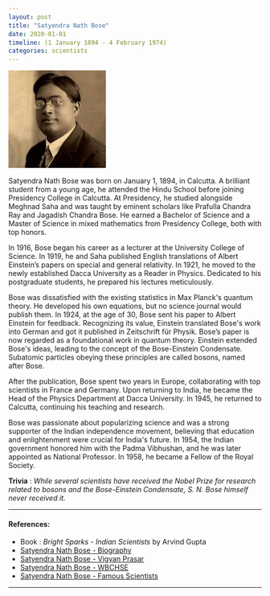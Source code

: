 ```yaml
---
layout: post
title: "Satyendra Nath Bose"
date: 2020-01-01
timeline: (1 January 1894 - 4 February 1974)
categories: scientists
---
```


<img src="/images/satyendra-nath-bose.jpeg" alt="Satyendra Nath Bose Image" class="circular-img" />

Satyendra Nath Bose was born on January 1, 1894, in Calcutta. A brilliant student from a young age, he attended the Hindu School before joining Presidency College in Calcutta. At Presidency, he studied alongside Meghnad Saha and was taught by eminent scholars like Prafulla Chandra Ray and Jagadish Chandra Bose. He earned a Bachelor of Science and a Master of Science in mixed mathematics from Presidency College, both with top honors.

In 1916, Bose began his career as a lecturer at the University College of Science. In 1919, he and Saha published English translations of Albert Einstein’s papers on special and general relativity. In 1921, he moved to the newly established Dacca University as a Reader in Physics. Dedicated to his postgraduate students, he prepared his lectures meticulously.

Bose was dissatisfied with the existing statistics in Max Planck's quantum theory. He developed his own equations, but no science journal would publish them. In 1924, at the age of 30, Bose sent his paper to Albert Einstein for feedback. Recognizing its value, Einstein translated Bose's work into German and got it published in Zeitschrift für Physik. Bose’s paper is now regarded as a foundational work in quantum theory. Einstein extended Bose's ideas, leading to the concept of the Bose-Einstein Condensate. Subatomic particles obeying these principles are called bosons, named after Bose.

After the publication, Bose spent two years in Europe, collaborating with top scientists in France and Germany. Upon returning to India, he became the Head of the Physics Department at Dacca University. In 1945, he returned to Calcutta, continuing his teaching and research.

Bose was passionate about popularizing science and was a strong supporter of the Indian independence movement, believing that education and enlightenment were crucial for India's future. In 1954, the Indian government honored him with the Padma Vibhushan, and he was later appointed as National Professor. In 1958, he became a Fellow of the Royal Society.

__Trivia__ : *While several scientists have received the Nobel Prize for research related to bosons and the Bose-Einstein Condensate, S. N. Bose himself never received it.*

---

#### References:
- Book : *Bright Sparks - Indian Scientists* by Arvind Gupta
- [Satyendra Nath Bose - Biography](https://www.biography.com/scientist/satyendra-nath-bose)
- [Satyendra Nath Bose - Vigyan Prasar](https://vigyanprasar.gov.in/bose-satyendra-nath/)
- [Satyendra Nath Bose - WBCHSE](https://wbchse.nic.in/html/satyendra.html)
- [Satyendra Nath Bose - Famous Scientists](https://www.famousscientists.org/s-n-bose/)

---